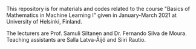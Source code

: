 This repository is for materials and codes related to the course 
"Basics of Mathematics in Machine Learning I" 
given in January-March 2021 at University of Helsinki, Finland. 

The lecturers are Prof. Samuli Siltanen and Dr. Fernando Silva de Moura. 
Teaching assistants are Salla Latva-Äijö and Siiri Rautio. 


